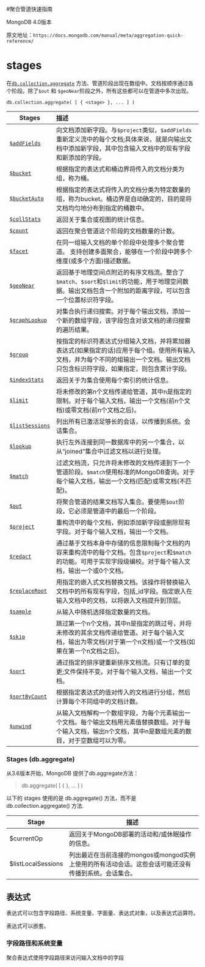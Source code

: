 #聚合管道快速指南

MongoDB 4.0版本

原文地址：`https://docs.mongodb.com/manual/meta/aggregation-quick-reference/`

# stages

在[`db.collection.aggregate`](http://www.mongoing.com/docs/reference/method/db.collection.aggregate.html#db.collection.aggregate) 方法、管道阶段出现在数组中。文档按顺序通过各个阶段。除了`$out` 和 `$geoNear`阶段之外，所有这些都可以在管道中多次出现。

```
db.collection.aggregate( [ { <stage> }, ... ] )
```

| Stages                                                       | 描述                                                         |
| ------------------------------------------------------------ | :----------------------------------------------------------- |
| [`$addFields`](https://docs.mongodb.com/manual/reference/operator/aggregation/addFields/#pipe._S_addFields) | 向文档添加新字段。与`$project`类似，`$addFields`重新定义流中的每个文档;具体来说，就是向输出文档中添加新字段，其中包含输入文档中的现有字段和新添加的字段。 |
| [`$bucket`](https://docs.mongodb.com/manual/reference/operator/aggregation/bucket/#pipe._S_bucket) | 根据指定的表达式和桶边界将传入的文档分类为组，称为桶。       |
| [`$bucketAuto`](https://docs.mongodb.com/manual/reference/operator/aggregation/bucketAuto/#pipe._S_bucketAuto) | 根据指定的表达式将传入的文档分类为特定数量的组，称为bucket。桶边界是自动确定的，目的是将文档均匀地分布到指定的桶数中。 |
| [`$collStats`](https://docs.mongodb.com/manual/reference/operator/aggregation/collStats/#pipe._S_collStats) | 返回关于集合或视图的统计信息。                               |
| [`$count`](https://docs.mongodb.com/manual/reference/operator/aggregation/count/#pipe._S_count) | 返回在聚合管道这个阶段的文档数量的计数。                     |
| [`$facet`](https://docs.mongodb.com/manual/reference/operator/aggregation/facet/#pipe._S_facet) | 在同一组输入文档的单个阶段中处理多个聚合管道。  支持创建多面聚合，能够在一个阶段中跨多个维度(或多个方面)描述数据。 |
| [`$geoNear`](https://docs.mongodb.com/manual/reference/operator/aggregation/geoNear/#pipe._S_geoNear) | 返回基于地理空间点附近的有序文档流。整合了`$match`、`$sort`和`$limit`的功能，用于地理空间数据。输出文档包含一个附加的距离字段，可以包含一个位置标识符字段。 |
| [`$graphLookup`](https://docs.mongodb.com/manual/reference/operator/aggregation/graphLookup/#pipe._S_graphLookup) | 对集合执行递归搜索。对于每个输出文档，添加一个新的数组字段，该字段包含对该文档的递归搜索的遍历结果。 |
| [`$group`](https://docs.mongodb.com/manual/reference/operator/aggregation/group/#pipe._S_group) | 按指定的标识符表达式分组输入文档，并将累加器表达式(如果指定的话)应用于每个组。使用所有输入文档，并为每个不同的组输出一个文档。输出文档只包含标识符字段，如果指定，则包含累计字段。 |
| [`$indexStats`](https://docs.mongodb.com/manual/reference/operator/aggregation/indexStats/#pipe._S_indexStats) | 返回关于为集合使用每个索引的统计信息。                       |
| [`$limit`](https://docs.mongodb.com/manual/reference/operator/aggregation/limit/#pipe._S_limit) | 将未修改的第n个文档传递给管道，其中n是指定的限制。对于每个输入文档，输出一个文档(前n个文档)或零文档(前n个文档之后)。 |
| [`$listSessions`](https://docs.mongodb.com/manual/reference/operator/aggregation/listSessions/#pipe._S_listSessions) | 列出所有已激活足够长的会话，以传播到系统。会话集合。         |
| [`$lookup`](https://docs.mongodb.com/manual/reference/operator/aggregation/lookup/#pipe._S_lookup) | 执行左外连接到同一数据库中的另一个集合，以从“joined”集合中过滤文档以进行处理。 |
| [`$match`](https://docs.mongodb.com/manual/reference/operator/aggregation/match/#pipe._S_match) | 过滤文档流，只允许将未修改的文档传递到下一个管道阶段。`$match`使用标准的MongoDB查询。对于每个输入文档，输出一个文档(匹配)或零文档(不匹配)。 |
| [`$out`](https://docs.mongodb.com/manual/reference/operator/aggregation/out/#pipe._S_out) | 将聚合管道的结果文档写入集合。要使用`$out`阶段，它必须是管道中的最后一个阶段。 |
| [`$project`](https://docs.mongodb.com/manual/reference/operator/aggregation/project/#pipe._S_project) | 重构流中的每个文档，例如添加新字段或删除现有字段。对于每个输入文档，输出一个文档。 |
| [`$redact`](https://docs.mongodb.com/manual/reference/operator/aggregation/redact/#pipe._S_redact) | 通过基于文档本身中存储的信息限制每个文档的内容来重构流中的每个文档。包含`$project`和`$match`的功能。可用于实现字段级编校。对于每个输入文档，输出一个或0个文档。 |
| [`$replaceRoot`](https://docs.mongodb.com/manual/reference/operator/aggregation/replaceRoot/#pipe._S_replaceRoot) | 用指定的嵌入式文档替换文档。该操作将替换输入文档中的所有现有字段，包括_id字段。指定嵌入在输入文档中的文档，以将嵌入文档提升到顶层。 |
| [`$sample`](https://docs.mongodb.com/manual/reference/operator/aggregation/sample/#pipe._S_sample) | 从输入中随机选择指定数量的文档。                             |
| [`$skip`](https://docs.mongodb.com/manual/reference/operator/aggregation/skip/#pipe._S_skip) | 跳过第一个n个文档，其中n是指定的跳过号，并将未修改的其余文档传递给管道。对于每个输入文档，输出为零文档(对于第一个n文档)或一个文档(如果在第一个n文档之后)。 |
| [`$sort`](https://docs.mongodb.com/manual/reference/operator/aggregation/sort/#pipe._S_sort) | 通过指定的排序键重新排序文档流。只有订单的变更;文件保持不变。对于每个输入文档，输出一个文档。 |
| [`$sortByCount`](https://docs.mongodb.com/manual/reference/operator/aggregation/sortByCount/#pipe._S_sortByCount) | 根据指定表达式的值对传入的文档进行分组，然后计算每个不同组中的文档计数。 |
| [`$unwind`](https://docs.mongodb.com/manual/reference/operator/aggregation/unwind/#pipe._S_unwind) | 从输入文档解构一个数组字段，为每个元素输出一个文档。每个输出文档用元素值替换数组。对于每个输入文档，输出n个文档，其中n是数组元素的数目，对于空数组可以为零。 |

### Stages (db.aggregate)

从3.6版本开始，MongoDB 提供了db.aggregate方法：

> db.aggregate( [ { <stage> }, ... ] )

以下的 stages 使用的是 db.aggregate() 方法，而不是 db.collection.aggregate() 方法.

| Stage              | 描述                                                         |
| ------------------ | ------------------------------------------------------------ |
| $currentOp         | 返回关于MongoDB部署的活动和/或休眠操作的信息。               |
| $listLocalSessions | 列出最近在当前连接的mongos或mongod实例上使用的所有活动会话。这些会话可能还没有传播到系统。会话集合。 |

## 表达式

表达式可以包含字段路径、系统变量、字面量、表达式对象，以及表达式运算符。

表达式可以嵌套。

### 字段路径和系统变量

聚合表达式使用字段路径来访问输入文档中的字段